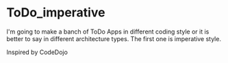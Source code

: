 # ToDo_imperative

I'm going to make a banch of ToDo Apps in different coding style
or it is better to say in different architecture types. The first one is imperative style.

Inspired by CodeDojo
